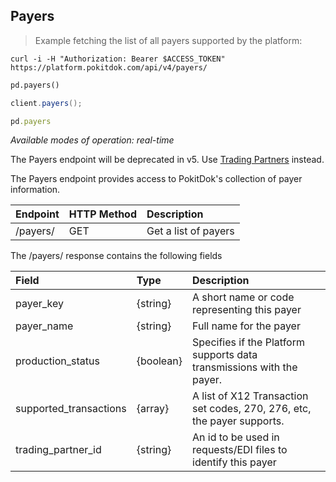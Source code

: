 ## Payers
> Example fetching the list of all payers supported by the platform:

```shell
curl -i -H "Authorization: Bearer $ACCESS_TOKEN" https://platform.pokitdok.com/api/v4/payers/
```

```python
pd.payers()
```

```csharp
client.payers();
```

```ruby
pd.payers
```

*Available modes of operation: real-time*

<aside class="warning">
The Payers endpoint will be deprecated in v5. Use <a href="#trading-partners">Trading Partners</a> instead.
</aside>

The Payers endpoint provides access to PokitDok's collection of payer information.

| Endpoint | HTTP Method | Description          |
|:---------|:------------|:---------------------|
| /payers/ | GET         | Get a list of payers |

The /payers/ response contains the following fields

| Field                  | Type      | Description                                                             |
|:-----------------------|:----------|:------------------------------------------------------------------------|
| payer_key              | {string}  | A short name or code representing this payer                            |
| payer_name             | {string}  | Full name for the payer                                                 |
| production_status      | {boolean} | Specifies if the Platform supports data transmissions with the payer.   |
| supported_transactions | {array}   | A list of X12 Transaction set codes, 270, 276, etc, the payer supports. |
| trading_partner_id     | {string}  | An id to be used in requests/EDI files to identify this payer           |
